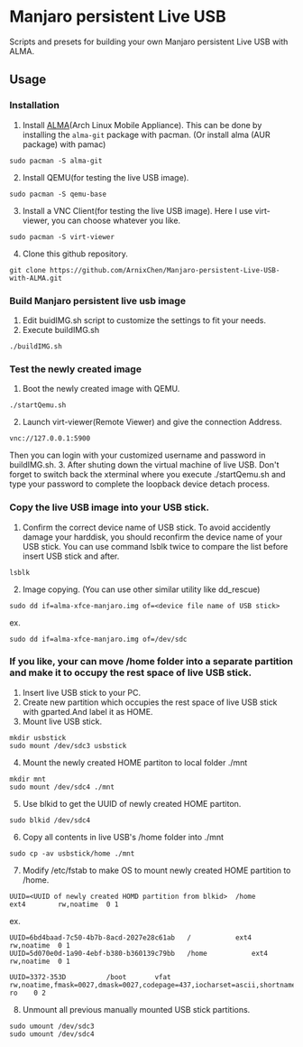 # Manjaro persistent Live USB
Scripts and presets for building your own Manjaro persistent Live USB with ALMA.

## Usage
### Installation
1. Install [ALMA](https://github.com/r-darwish/topgrade/)(Arch Linux Mobile Appliance).
This can be done by installing the `alma-git` package with pacman. (Or install  alma (AUR package) with pamac)
``` shell
sudo pacman -S alma-git
```
2. Install QEMU(for testing the live USB image).
``` shell
sudo pacman -S qemu-base
```
  
3. Install a VNC Client(for testing the live USB image). Here I use virt-viewer, you can choose whatever you like.
``` shell
sudo pacman -S virt-viewer
```
4. Clone this github repository.
``` shell
git clone https://github.com/ArnixChen/Manjaro-persistent-Live-USB-with-ALMA.git
```
### Build Manjaro persistent live usb image
1. Edit buidIMG.sh script to customize the settings to fit your needs.
2. Execute buildIMG.sh
``` shell
./buildIMG.sh
```
  
### Test the newly created image
1. Boot the newly created image with QEMU.
``` shell
./startQemu.sh
```
2. Launch virt-viewer(Remote Viewer) and give the connection Address.
```
vnc://127.0.0.1:5900
```
Then you can login with your customized username and password in buildIMG.sh.
3. After shuting down the virtual machine of live USB.
Don't forget to switch back the xterminal where you execute ./startQemu.sh and type your password to complete the
loopback device detach process.
  
### Copy the live USB image into your USB stick.
1. Confirm the correct device name of USB stick.
To avoid accidently damage your harddisk, you should reconfirm the device name of your USB stick.
You can use command lsblk twice to compare the list before insert USB stick and after.
```
lsblk
```
  2. Image copying. (You can use other similar utility like dd_rescue)
```
sudo dd if=alma-xfce-manjaro.img of=<device file name of USB stick>
```
  ex.
```
sudo dd if=alma-xfce-manjaro.img of=/dev/sdc
```

### If you like, your can move /home folder into a separate partition and make it to occupy the rest space of live USB stick.
1. Insert live USB stick to your PC.
2. Create new partition which occupies the rest space of live USB stick with gparted.And label it as HOME.
3. Mount live USB stick.
```
mkdir usbstick
sudo mount /dev/sdc3 usbstick  
```
4. Mount the newly created HOME partiton to local folder ./mnt
``` shell
mkdir mnt
sudo mount /dev/sdc4 ./mnt
```
5. Use blkid to get the UUID of newly created HOME partiton.
``` shell
sudo blkid /dev/sdc4
```
6. Copy all contents in live USB's /home folder into ./mnt
``` shell
sudo cp -av usbstick/home ./mnt
```
7. Modify /etc/fstab to make OS to mount newly created HOME partition to /home.
```
UUID=<UUID of newly created HOMD partition from blkid>	/home         	ext4      	rw,noatime	0 1
```
ex. 
```
UUID=6bd4baad-7c50-4b7b-8acd-2027e28c61ab	/         	ext4      	rw,noatime	0 1
UUID=5d070e0d-1a90-4ebf-b380-b360139c79bb	/home         	ext4      	rw,noatime	0 1

UUID=3372-353D      	/boot     	vfat      	rw,noatime,fmask=0027,dmask=0027,codepage=437,iocharset=ascii,shortname=mixed,utf8,errors=remount-ro	0 2
```
8. Unmount all previous manually mounted USB stick partitions.
``` shell
sudo umount /dev/sdc3
sudo umount /dev/sdc4
```



  
  
  
  
